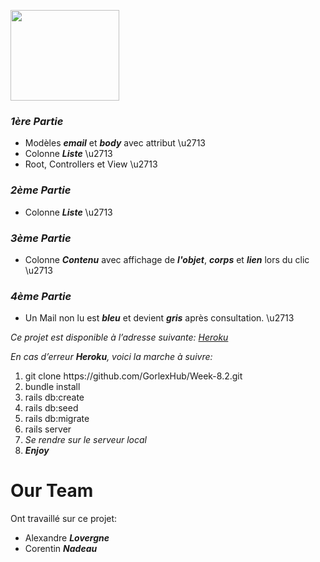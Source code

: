 

<img src="https://upload.wikimedia.org/wikipedia/commons/0/04/Ajax_logo.svg" 
height="145" width="174">


<h3> <em>1ère Partie</em> </h3>
<ul>
  <li>Modèles <em><strong>email</em></strong> et <em><strong>body</em></strong> avec attribut 	\u2713</a></li>
  <li>Colonne <em><strong>Liste</em></strong>	\u2713</a></li>
  <li>Root, Controllers et View </a>	\u2713</li>
</ul>

<h3> <em>2ème Partie</em> </h3>
<ul>
<li>Colonne <em><strong>Liste</em></strong>	\u2713</li>
</ul>
<h3> <em>3ème Partie</em> </h3>
<ul>
<li>Colonne <em><strong>Contenu</em></strong> avec affichage de <em><strong>l'objet</em></strong>, <em><strong>corps</em></strong> et <em><strong>lien</em></strong> lors du clic	\u2713</li>
</ul>
<h3> <em>4ème Partie</em> </h3>
<ul>
<li>Un Mail non lu est <em><strong>bleu</em></strong> et devient <em><strong>gris</em></strong> après consultation. 	\u2713 </li>
</ul>
<p><em>Ce projet est disponible à l’adresse suivante:</em> <a href="https://ajaxio.herokuapp.com/"><em>Heroku</em></a></p>
<p><em>En cas d’erreur <strong>Heroku</strong>, voici la marche à suivre:</em></p>
<ol>
<li>git clone https://github.com/GorlexHub/Week-8.2.git</li>
<li>bundle install</li>
<li>rails db:create</li>
<li>rails db:seed</li>
<li>rails db:migrate</li>
<li>rails server</li>
<li><em>Se rendre sur le serveur local</em></li>
<li><em><strong>Enjoy</strong></em></li>
</ol>
<h1 id="our-team">Our Team</h1>
<p>Ont travaillé sur ce projet:</p>
<ul>
<li>Alexandre <em><strong>Lovergne</strong></em></li>
<li>Corentin <em><strong>Nadeau</strong></em></li>
</ul>
<pre><code></code></pre>

